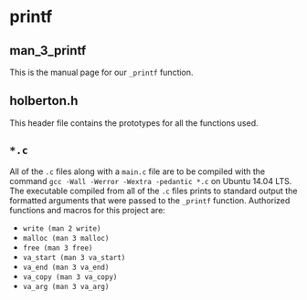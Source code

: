 # printf 
## man_3_printf
This is the manual page for our `_printf` function.
## holberton.h
This header file contains the prototypes for all the functions used.
## `*.c`
All of the `.c` files along with a `main.c` file are to be compiled with the command `gcc -Wall -Werror -Wextra -pedantic *.c` on Ubuntu 14.04 LTS. The executable compiled from all of the `.c` files prints to standard output the formatted arguments that were passed to the `_printf` function. Authorized functions and macros for this project are:
- `write (man 2 write)`
- `malloc (man 3 malloc)`
- `free (man 3 free)`
- `va_start (man 3 va_start)`
- `va_end (man 3 va_end)`
- `va_copy (man 3 va_copy)`
- `va_arg (man 3 va_arg)`

